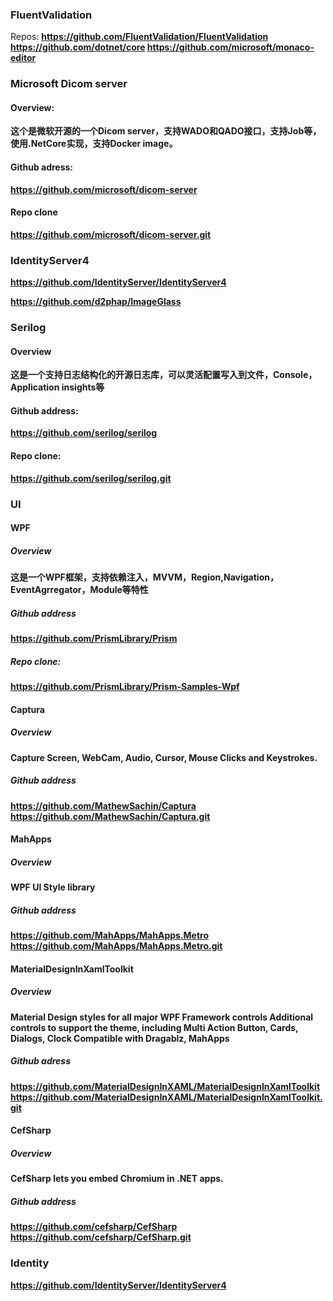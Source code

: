 ### FluentValidation

Repos: <b>https://github.com/FluentValidation/FluentValidation</b>
<b>https://github.com/dotnet/core<b>
<b>https://github.com/microsoft/monaco-editor<b>

### Microsoft Dicom server
#### Overview:
这个是微软开源的一个Dicom server，支持WADO和QADO接口，支持Job等，使用.NetCore实现，支持Docker image。</br>
#### Github adress:
<b> https://github.com/microsoft/dicom-server<b>
#### Repo clone
<b>https://github.com/microsoft/dicom-server.git</b>

### IdentityServer4
<b></b>
<b>https://github.com/IdentityServer/IdentityServer4</b>

<b>https://github.com/d2phap/ImageGlass</b>

### Serilog
#### Overview
这是一个支持日志结构化的开源日志库，可以灵活配置写入到文件，Console，Application insights等
#### Github address:
https://github.com/serilog/serilog
#### Repo clone:
https://github.com/serilog/serilog.git

### UI

#### WPF
##### Overview
这是一个WPF框架，支持依赖注入，MVVM，Region,Navigation，EventAgrregator，Module等特性
##### Github address
<b>https://github.com/PrismLibrary/Prism</b><br/>
##### Repo clone:
<b>https://github.com/PrismLibrary/Prism-Samples-Wpf</b>

#### Captura
##### Overview
Capture Screen, WebCam, Audio, Cursor, Mouse Clicks and Keystrokes.
##### Github address
<b>https://github.com/MathewSachin/Captura</b>
<b>https://github.com/MathewSachin/Captura.git</b>

#### MahApps
##### Overview
WPF UI Style library
##### Github address
<b>https://github.com/MahApps/MahApps.Metro</b>
<b>https://github.com/MahApps/MahApps.Metro.git</b>

#### MaterialDesignInXamlToolkit
##### Overview
Material Design styles for all major WPF Framework controls
Additional controls to support the theme, including Multi Action Button, Cards, Dialogs, Clock
Compatible with Dragablz, MahApps
##### Github adress
<b>https://github.com/MaterialDesignInXAML/MaterialDesignInXamlToolkit
<b>https://github.com/MaterialDesignInXAML/MaterialDesignInXamlToolkit.git</b>

#### CefSharp
##### Overview
CefSharp lets you embed Chromium in .NET apps. 
##### Github address
<b>https://github.com/cefsharp/CefSharp</b>
<b>https://github.com/cefsharp/CefSharp.git</b>


### Identity

<b>https://github.com/IdentityServer/IdentityServer4</b>

